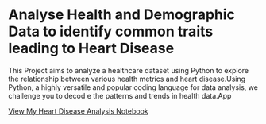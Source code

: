 # Analyse Health and Demographic Data to identify common traits leading to Heart Disease
This Project aims to analyze a healthcare dataset using Python to explore the relationship between various health metrics and heart disease.Using Python, a highly versatile and popular coding language for data analysis, we challenge you to decod e the patterns and trends in health data.App

[View My Heart Disease Analysis Notebook](Analyse-Health-and-Demographic-Data-to-identify-common-traits-leading-to-Heart-DiseaseAnalyse_Health_and_Demogrphic_Data_to_identify_common_traits_leading_to_Heart_Disease-Practo_Certified.ipynb)
